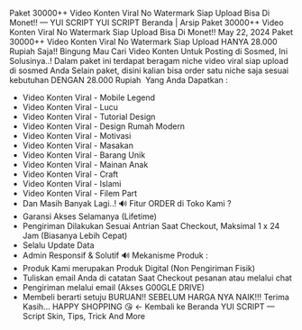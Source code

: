 Paket 30000++ Video Konten Viral No Watermark Siap Upload Bisa Di Monet!! — YUI SCRIPT
YUI SCRIPT
Beranda
|
Arsip
Paket 30000++ Video Konten Viral No Watermark Siap Upload Bisa Di Monet!!
May 22, 2024
Paket 30000++ Video Konten Viral No Watermark Siap Upload HANYA 28.000 Rupiah Saja!!
Bingung Mau Cari Video Konten Untuk Posting di Sosmed, Ini Solusinya..!
Dalam paket ini terdapat beragam niche video viral siap upload di sosmed Anda
Selain paket, disini kalian bisa order satu niche saja sesuai kebutuhan
DENGAN 28.000 Rupiah  Yang Anda Dapatkan :
- Video Konten Viral - Mobile Legend
- Video Konten Viral - Lucu
- Video Konten Viral - Tutorial Design
- Video Konten Viral - Design Rumah Modern
- Video Konten Viral - Motivasi
- Video Konten Viral - Masakan
- Video Konten Viral - Barang Unik
- Video Konten Viral - Mainan Anak
- Video Konten Viral - Craft
- Video Konten Viral - Islami
- Video Konten Viral - Filem Part
- Dan Masih Banyak Lagi..!
🔊 Fitur ORDER di Toko Kami ?
- Garansi Akses Selamanya (Lifetime)
- Pengiriman Dilakukan Sesuai Antrian Saat Checkout, Maksimal 1 x 24 Jam (Biasanya Lebih Cepat)
- Selalu Update Data
- Admin Responsif & Solutif
🔊 Mekanisme Produk :
- Produk Kami merupakan Produk Digital (Non Pengiriman Fisik)
- Tuliskan email Anda di catatan Saat Checkout pesanan atau melalui chat
- Pengiriman melalui email (Akses G00GLE DRIVE)
- Membeli berarti setuju
BURUAN!! SEBELUM HARGA NYA NAIK!!!
Terima Kasih...
HAPPY SHOPPING 😘
← Kembali ke Beranda
YUI SCRIPT — Script Skin, Tips, Trick And More